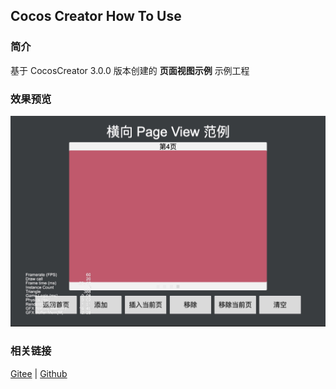 ## Cocos Creator How To Use

### 简介

基于 CocosCreator 3.0.0 版本创建的 **页面视图示例** 示例工程

### 效果预览
![image](../../image/202203/2022030204.jpg)

### 相关链接
[Gitee](https://gitee.com/mirrors_cocos-creator/example-cases/tree/v2.4.3/assets/cases/02_ui/14_pageView) | [Github](https://github.com/cocos-creator/example-cases/tree/v2.4.3/assets/cases/02_ui/14_pageView)